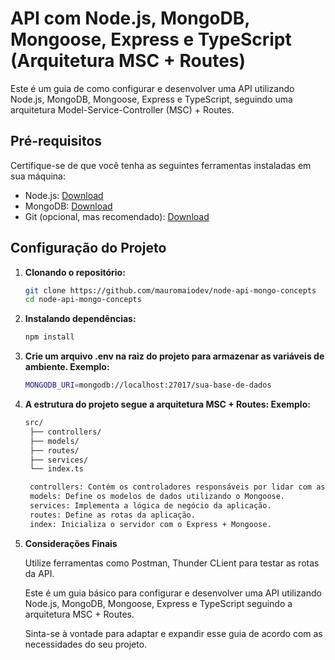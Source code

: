 # API com Node.js, MongoDB, Mongoose, Express e TypeScript (Arquitetura MSC + Routes)

Este é um guia de como configurar e desenvolver uma API utilizando Node.js, MongoDB, Mongoose, Express e TypeScript, seguindo uma arquitetura Model-Service-Controller (MSC) + Routes.

## Pré-requisitos

Certifique-se de que você tenha as seguintes ferramentas instaladas em sua máquina:

- Node.js: [Download](https://nodejs.org/)
- MongoDB: [Download](https://www.mongodb.com/try/download/community)
- Git (opcional, mas recomendado): [Download](https://git-scm.com/downloads)

## Configuração do Projeto

1. **Clonando o repositório:**

   ```bash
   git clone https://github.com/mauromaiodev/node-api-mongo-concepts
   cd node-api-mongo-concepts

2. **Instalando dependências:**

   ```bash
   npm install

3. **Crie um arquivo .env na raiz do projeto para armazenar as variáveis de ambiente. Exemplo:**

   ```bash
   MONGODB_URI=mongodb://localhost:27017/sua-base-de-dados

4. **A estrutura do projeto segue a arquitetura MSC + Routes: Exemplo:**

   ```bash
   src/
    ├── controllers/
    ├── models/
    ├── routes/
    ├── services/
    └── index.ts

    controllers: Contém os controladores responsáveis por lidar com as requisições HTTP e interagir com os serviços.
    models: Define os modelos de dados utilizando o Mongoose.
    services: Implementa a lógica de negócio da aplicação.
    routes: Define as rotas da aplicação.
    index: Inicializa o servidor com o Express + Mongoose.

5. **Considerações Finais**

   Utilize ferramentas como Postman, Thunder CLient para testar as rotas da API.

   Este é um guia básico para configurar e desenvolver uma API utilizando Node.js, MongoDB, Mongoose, Express e TypeScript seguindo a arquitetura MSC + Routes.

   Sinta-se à vontade para adaptar e expandir esse guia de acordo com as necessidades do seu projeto.
